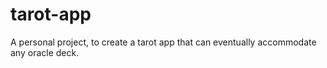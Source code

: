 # tarot-app
A personal project, to create a tarot app that can eventually accommodate any oracle deck.

